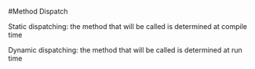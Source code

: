 #Method Dispatch

Static dispatching: the method that will be called is determined at compile time

Dynamic dispatching: the method that will be called is determined at run time
